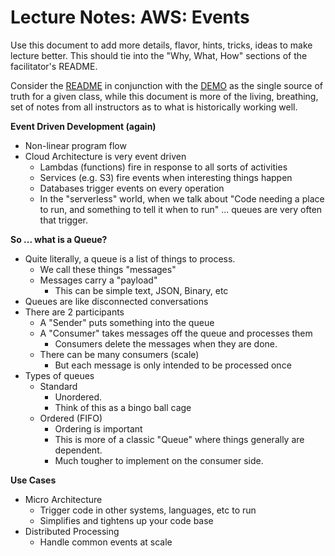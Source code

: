 # Lecture Notes: AWS: Events

Use this document to add more details, flavor, hints, tricks, ideas to make lecture better. This should tie into the "Why, What, How" sections of the facilitator's README.

Consider the [README](README.md) in conjunction with the [DEMO](DEMO.md) as the single source of truth for a given class, while this document is more of the living, breathing, set of notes from all instructors as to what is historically working well.

**Event Driven Development (again)**

- Non-linear program flow
- Cloud Architecture is very event driven
  - Lambdas (functions) fire in response to all sorts of activities
  - Services (e.g. S3) fire events when interesting things happen
  - Databases trigger events on every operation
  - In the "serverless" world, when we talk about "Code needing a place to run, and something to tell it when to run" ... queues are very often that trigger.

**So ... what is a Queue?**

- Quite literally, a queue is a list of things to process.
  - We call these things "messages"
  - Messages carry a "payload"
    - This can be simple text, JSON, Binary, etc
- Queues are like disconnected conversations
- There are 2 participants
  - A "Sender" puts something into the queue
  - A "Consumer" takes messages off the queue and processes them
    - Consumers delete the messages when they are done.
  - There can be many consumers (scale)
    - But each message is only intended to be processed once
- Types of queues
  - Standard
    - Unordered.
    - Think of this as a bingo ball cage
  - Ordered (FIFO)
    - Ordering is important
    - This is more of a classic "Queue" where things generally are dependent.
    - Much tougher to implement on the consumer side.

**Use Cases**

- Micro Architecture
  - Trigger code in other systems, languages, etc to run
  - Simplifies and tightens up your code base
- Distributed Processing
  - Handle common events at scale
